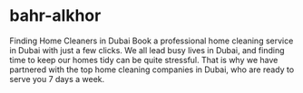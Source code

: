 # bahr-alkhor
Finding Home Cleaners in Dubai  Book a professional home cleaning service in Dubai with just a few clicks. We all lead busy lives in Dubai, and finding time to keep our homes tidy can be quite stressful. That is why we have partnered with the top home cleaning companies in Dubai, who are ready to serve you 7 days a week.
